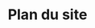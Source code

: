 ---
draft: false
title: Plan du site
url: plan-du-site
hero:
    title: Plan du site
    image:
        src: /images/uploads/hero-mentions.png
        background_image: true
---
